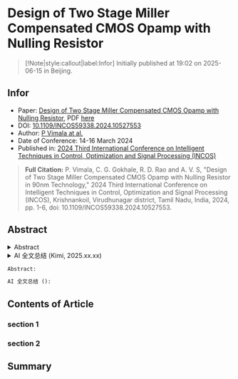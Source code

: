 # Design of Two Stage Miller Compensated CMOS  Opamp with Nulling Resistor

> [!Note|style:callout|label:Infor]
Initially published at 19:02 on 2025-06-15 in Beijing.

## Infor 

- Paper: [Design of Two Stage Miller Compensated CMOS  Opamp with Nulling Resistor](https://ieeexplore.ieee.org/document/10527553/), PDF [here](https://ieeexplore.ieee.org/stamp/stamp.jsp?tp=&arnumber=10527553)
- DOI: [10.1109/INCOS59338.2024.10527553](https://doi.org/10.1109/INCOS59338.2024.10527553)
- Author:  [P Vimala at al.](https://ieeexplore.ieee.org/author/38548489500)
- Date of Conference: 14-16 March 2024
- Published in: [2024 Third International Conference on Intelligent Techniques in Control, Optimization and Signal Processing (INCOS)](https://ieeexplore.ieee.org/xpl/conhome/10527409/proceeding)

>**Full Citation:**
P. Vimala, C. G. Gokhale, R. D. Rao and A. V. S, "Design of Two Stage Miller Compensated CMOS Opamp with Nulling Resistor in 90nm Technology," 2024 Third International Conference on Intelligent Techniques in Control, Optimization and Signal Processing (INCOS), Krishnankoil, Virudhunagar district, Tamil Nadu, India, 2024, pp. 1-6, doi: 10.1109/INCOS59338.2024.10527553.

## Abstract





<details>
<summary>Abstract</summary>


</details>
<div>





<details>
<summary>AI 全文总结 (Kimi, 2025.xx.xx)</summary>


</details>
</div>



``` txt
Abstract: 


```

``` txt
AI 全文总结 (): 


```








## Contents of Article

### section 1

### section 2

## Summary
